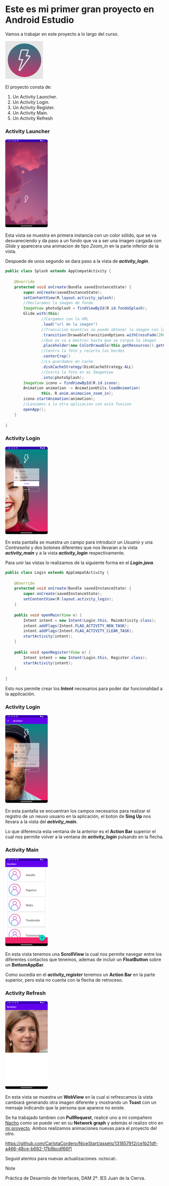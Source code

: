 # Este es mi primer gran proyecto en Android Estudio

Vamos a trabajar en este proyecto a lo largo del curso.

![Logo de la app](img\icono.jpg)

El proyecto consta de:
1. Un Activity Launcher.
2. Un Activity Login.
3. Un Activity Register.
4. Un Activity Main.
5. Un Activity Refresh

### Activity Launcher

![Captura del Launcher](img/inicioApp.png)

Esta vista se muestra en primera instancia con un color sólido, que se va desvaneciendo y da paso a un fondo que va a ser una imagen cargada con *Glide* y aparecera una animacion de tipo *Zoom_in* en la parte inferior de la vista.

Despuede de unos segundo se dara paso a la vista de ***activity_login***.

```JAVA
public class Splash extends AppCompatActivity {

    @Override
    protected void onCreate(Bundle savedInstanceState) {
        super.onCreate(savedInstanceState);
        setContentView(R.layout.activity_splash);
        //Declaramos la imagen de fondo
        ImageView photoSplash = findViewById(R.id.fondoSplash);
        Glide.with(this)
                //Cargamos con la URL
                .load("url de la imagen")
                //Transicion mientras se puede obtener la imagen con la URL
                .transition(DrawableTransitionOptions.withCrossFade(2000))
                //Que se va a mostrar hasta que se cargue la imagen
                .placeholder(new ColorDrawable(this.getResources().getColor(R.color.fucsia_200)))
                //Centra la foto y recorta los bordes
                .centerCrop()
                //La guardamos en cache
                .diskCacheStrategy(DiskCacheStrategy.ALL)
                //Insrta la foto en mi ImageView
                .into(photoSplash);
        ImageView icono = findViewById(R.id.icono);
        Animation animation  = AnimationUtils.loadAnimation(
                this, R.anim.animacion_zoom_in);
        icono.startAnimation(animation);
        //Lanzamos a la otra aplicacion con esta funcion
        openApp();
    }
    
}
```

### Activity Login
![Captura del Login](img/Screenshot_20231106_140053.png)

En esta pantalla se muestra un campo para introducir un *Usuario* y una *Contraseña* y dos botones diferentes que nos llevaran a la vista ***activity_main*** y a la vista ***activity_login*** respectivamente.

Para unir las vistas lo realizamos de la siguiente forma en el ***Login.java***.
```JAVA
public class Login extends AppCompatActivity {

    @Override
    protected void onCreate(Bundle savedInstanceState) {
        super.onCreate(savedInstanceState);
        setContentView(R.layout.activity_login);
    }

    public void openMain(View v) {
        Intent intent = new Intent(Login.this, MainActivity.class);
        intent.addFlags(Intent.FLAG_ACTIVITY_NEW_TASK);
        intent.addFlags(Intent.FLAG_ACTIVITY_CLEAR_TASK);
        startActivity(intent);
    }

    public void openRegister(View v) {
        Intent intent = new Intent(Login.this, Register.class);
        startActivity(intent);
    }

}
```
Esto nos permite crear los ***Intent*** necesarios para poder dar funcionalidad a la applicación.

### Activity Login

![Captura del Register](img/Screenshot_20231106_140108.png)

En esta pantalla se encuentran los campos necesarios para realizar el registro de un neuvo usuario en la aplicación, el boton de **Sing Up** nos llevara a la vista del ***activity_main***.

Lo que diferencia esta ventana de la anterior es el **Action Bar** superior el cual nos permite volver a la ventana de ***activity_login*** pulsando en la flecha.

### Activity Main

![Captura del Main Activity](img/nuevoMain.png)

En esta vista tenemos una **ScrollView** la cual nos permite navegar entre los diferentes contactos que tenemos, ademas de incluir un **FloatButton** sobre un **BottomAppBar**.

Como sucedía en el ***activity_register*** tenemos un **Action Bar** en la parte superior, pero esta no cuenta con la flecha de retroceso.

### Activity Refresh

![Captura del Main Refresh](img/noPeople.png)

En esta vista se muestra un **WebView** en la cual si refrescamos la vista cambiará generando otra imagen diferente y mostrando un **Toast** con un mensaje indicando que la persona que aparece no existe.

Se ha trabajado tambien con **PullRequest**, realicé uno a mi compañero [Nacho](https://github.com/Nachiitoo3/AroundGitFinal/network) como se puede ver en su **Network graph** y además el realizo otro en [mi proyecto](https://github.com/CarlotaCordero/NiceStart/network). Ambos realizamos animaciones nuevas para el proyecto del otro.

https://github.com/CarlotaCordero/NiceStart/assets/131857912/ce1b21df-a466-48ce-b692-17b9bcdf66f1

Seguid atentos para nuevas actualizaciones :octocat:.

> [!NOTE]
> Práctica de Desarrolo de Interfaces, DAM 2º. IES Juan de la Cierva.
